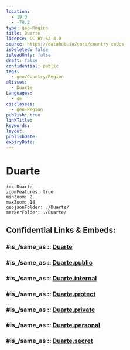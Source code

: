 ```yaml
---
location:
  - 19.3
  - -70.2
type: geo-Region
title: Duarte
license: CC BY-SA 4.0
source: https://datahub.io/core/country-codes
isDeleted: false
isReadOnly: false
draft: false
confidential: public
tags:
  - geo/Country/Region
aliases:
  - Duarte
Languages:
  - de
cssclasses:
  - geo-Region
publish: true
linkTitle:
keywords:
layout:
publishDate:
expiryDate:
---
```


# Duarte

```leaflet
id: Duarte
zoomFeatures: true 
minZoom: 2 
maxZoom: 18
geojsonFolder: ./Duarte/
markerFolder: ./Duarte/
```


## Confidential Links & Embeds: 

### #is_/same_as :: [Duarte](/_Standards/Earth/Continent/America~Caribbean/Dominican_Rep/provinces~Dominican_Rep/Duarte.md) 

### #is_/same_as :: [Duarte.public](/_public/Earth/Continent/America~Caribbean/Dominican_Rep/provinces~Dominican_Rep/Duarte.public.md) 

### #is_/same_as :: [Duarte.internal](/_internal/Earth/Continent/America~Caribbean/Dominican_Rep/provinces~Dominican_Rep/Duarte.internal.md) 

### #is_/same_as :: [Duarte.protect](/_protect/Earth/Continent/America~Caribbean/Dominican_Rep/provinces~Dominican_Rep/Duarte.protect.md) 

### #is_/same_as :: [Duarte.private](/_private/Earth/Continent/America~Caribbean/Dominican_Rep/provinces~Dominican_Rep/Duarte.private.md) 

### #is_/same_as :: [Duarte.personal](/_personal/Earth/Continent/America~Caribbean/Dominican_Rep/provinces~Dominican_Rep/Duarte.personal.md) 

### #is_/same_as :: [Duarte.secret](/_secret/Earth/Continent/America~Caribbean/Dominican_Rep/provinces~Dominican_Rep/Duarte.secret.md)

